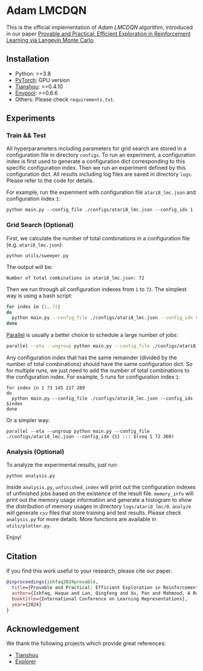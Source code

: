 # Adam LMCDQN

This is the official implementation of *Adam LMCDQN* algorithm, introduced in our paper [Provable and Practical: Efficient Exploration in Reinforcement Learning via Langevin Monte Carlo](https://arxiv.org/abs/2305.18246).


## Installation

- Python: >=3.8
- [PyTorch](https://pytorch.org/): GPU version
- [Tianshou](https://github.com/thu-ml/tianshou): ==0.4.10
- [Envpool](https://github.com/sail-sg/envpool): ==0.6.6
- Others: Please check `requirements.txt`.


## Experiments

### Train && Test

All hyperparameters including parameters for grid search are stored in a configuration file in directory `configs`. To run an experiment, a configuration index is first used to generate a configuration dict corresponding to this specific configuration index. Then we run an experiment defined by this configuration dict. All results including log files are saved in directory `logs`. Please refer to the code for details.

For example, run the experiment with configuration file `atari8_lmc.json` and configuration index `1`:

```python main.py --config_file ./configs/atari8_lmc.json --config_idx 1```


### Grid Search (Optional)

First, we calculate the number of total combinations in a configuration file (e.g. `atari8_lmc.json`):

`python utils/sweeper.py`

The output will be:

`Number of total combinations in atari8_lmc.json: 72`

Then we run through all configuration indexes from `1` to `72`. The simplest way is using a bash script:

``` bash
for index in {1..72}
do
  python main.py --config_file ./configs/atari8_lmc.json --config_idx $index
done
```

[Parallel](https://www.gnu.org/software/parallel/) is usually a better choice to schedule a large number of jobs:

``` bash
parallel --eta --ungroup python main.py --config_file ./configs/atari8_lmc.json --config_idx {1} ::: $(seq 1 72)
```

Any configuration index that has the same remainder (divided by the number of total combinations) should have the same configuration dict. So for multiple runs, we just need to add the number of total combinations to the configuration index. For example, 5 runs for configuration index `1`:

```
for index in 1 73 145 217 289
do
  python main.py --config_file ./configs/atari8_lmc.json --config_idx $index
done
```

Or a simpler way:
```
parallel --eta --ungroup python main.py --config_file ./configs/atari8_lmc.json --config_idx {1} ::: $(seq 1 72 360)
```


### Analysis (Optional)

To analyze the experimental results, just run:

`python analysis.py`

Inside `analysis.py`, `unfinished_index` will print out the configuration indexes of unfinished jobs based on the existence of the result file. `memory_info` will print out the memory usage information and generate a histogram to show the distribution of memory usages in directory `logs/atari8_lmc/0`. `analyze` will generate `csv` files that store training and test results. Please check `analysis.py` for more details. More functions are available in `utils/plotter.py`.

Enjoy!


## Citation

If you find this work useful to your research, please cite our paper.

```bibtex
@inproceedings{ishfaq2024provable,
  title={Provable and Practical: Efficient Exploration in Reinforcement Learning via Langevin Monte Carlo},
  author={Ishfaq, Haque and Lan, Qingfeng and Xu, Pan and Mahmood, A Rupam and Precup, Doina and Anandkumar, Anima and Azizzadenesheli, Kamyar},
  booktitle={International Conference on Learning Representations},
  year={2024}
}
```

## Acknowledgement

We thank the following projects which provide great references:

- [Tianshou](https://github.com/thu-ml/tianshou)
- [Explorer](https://github.com/qlan3/Explorer)